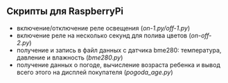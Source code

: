 ## Скрипты для RaspberryPi

- включение/отключение реле освещения (_on-1.py/off-1.py_)
- включение реле на несколько секунд для полива цветов (_on-off-2.py_)
- получение и запись в файл данных с датчика bme280: температура, давление и влажность (_bme280.py_)
- получение данных о погоде, вычисление возраста ребенка и вывод всего этого на дисплей покупателя (_pogoda_age.py_)

